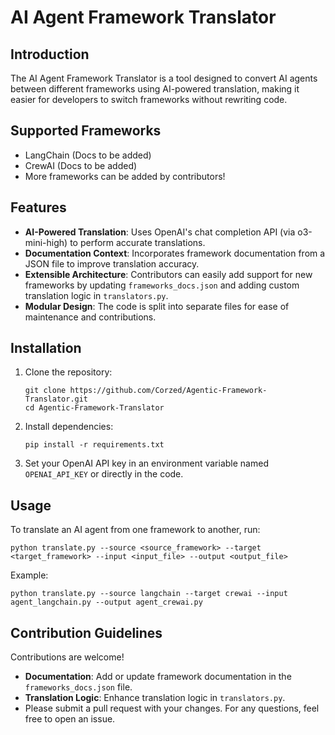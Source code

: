 # AI Agent Framework Translator

## Introduction
The AI Agent Framework Translator is a tool designed to convert AI agents between different frameworks using AI-powered translation, making it easier for developers to switch frameworks without rewriting code.

## Supported Frameworks
- LangChain (Docs to be added)
- CrewAI (Docs to be added)
- More frameworks can be added by contributors!

## Features
- **AI-Powered Translation**: Uses OpenAI's chat completion API (via o3-mini-high) to perform accurate translations.
- **Documentation Context**: Incorporates framework documentation from a JSON file to improve translation accuracy.
- **Extensible Architecture**: Contributors can easily add support for new frameworks by updating `frameworks_docs.json` and adding custom translation logic in `translators.py`.
- **Modular Design**: The code is split into separate files for ease of maintenance and contributions.

## Installation
1. Clone the repository:
   ```
   git clone https://github.com/Corzed/Agentic-Framework-Translator.git
   cd Agentic-Framework-Translator
   ```
2. Install dependencies:
   ```
   pip install -r requirements.txt
   ```
3. Set your OpenAI API key in an environment variable named `OPENAI_API_KEY` or directly in the code.

## Usage
To translate an AI agent from one framework to another, run:
```
python translate.py --source <source_framework> --target <target_framework> --input <input_file> --output <output_file>
```
Example:
```
python translate.py --source langchain --target crewai --input agent_langchain.py --output agent_crewai.py
```

## Contribution Guidelines
Contributions are welcome!
- **Documentation**: Add or update framework documentation in the `frameworks_docs.json` file.
- **Translation Logic**: Enhance translation logic in `translators.py`.
- Please submit a pull request with your changes. For any questions, feel free to open an issue.
